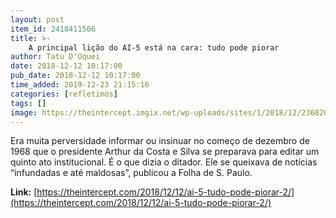 ```yaml
---
layout: post
item_id: 2418411506
title: >-
    A principal lição do AI-5 está na cara: tudo pode piorar
author: Tatu D'Oquei
date: 2018-12-12 10:17:00
pub_date: 2018-12-12 10:17:00
time_added: 2019-12-23 21:15:16
categories: [refletimos]
tags: []
image: https://theintercept.imgix.net/wp-uploads/sites/1/2018/12/236820-high-1544547155-e1544547307844.jpeg?auto=compress%2Cformat&q=90&fit=crop&w=1200&h=800
---
```


Era muita perversidade informar ou insinuar no começo de dezembro de 1968 que o presidente Arthur da Costa e Silva se preparava para editar um quinto ato institucional. É o que dizia o ditador. Ele se queixava de notícias “infundadas e até maldosas”, publicou a Folha de S. Paulo.

**Link:** [https://theintercept.com/2018/12/12/ai-5-tudo-pode-piorar-2/](https://theintercept.com/2018/12/12/ai-5-tudo-pode-piorar-2/)

